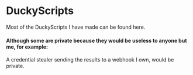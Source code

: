 # DuckyScripts
Most of the DuckyScripts I have made can be found here.

#### Although some are private because they would be useless to anyone but me, for example:
A credential stealer sending the results to a webhook I own, would be private.
